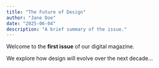 ```yaml
---
title: "The Future of Design"
author: "Jane Doe"
date: "2025-06-04"
description: "A brief summary of the issue."
---
```


Welcome to the **first issue** of our digital magazine.

We explore how design will evolve over the next decade...

